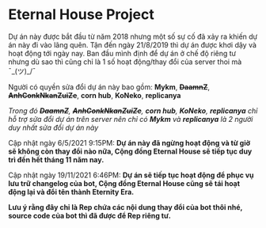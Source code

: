 # Eternal House Project

Dự án này được bắt đầu từ năm 2018 nhưng một số sự cố đã xảy ra khiến dự án này đi vào lãng quên. Tận đến ngày 21/8/2019 thì dự án được khơi dậy và hoạt động tới ngày nay.
Ban đầu mình định để dự án ở chế độ riêng tư nhưng dù sao thì cũng chỉ là 1 số hoạt động/thay đổi của server thoi mà ¯\_(ツ)_/¯

Người có quyền sửa đổi dự án này bao gồm: **Mykm**, **~~DaamnZ~~**, **~~AnhConkNkanZuiZe~~**, **corn hub**, **KoNeko**, **replicanya**

*Trong đó **~~DaamnZ~~**, **~~AnhConkNkanZuiZe~~**, **corn hub**, **KoNeko**, **replicanya** chỉ hỗ trợ sửa đổi dự án trên server nên chỉ có **Mykm** và **replicanya** là 2 người duy nhất sửa đổi dự án này*

Cập nhật ngày 6/5/2021 9:15PM: **Dự án này đã ngừng hoạt động và từ giờ sẽ không còn thay đổi nào nữa, Cộng đồng Eternal House sẽ tiếp tục duy trì đến hết tháng 11 năm nay.**

Cập nhật ngày 19/11/2021 6:46PM: **Dự án sẽ tiếp tục hoạt động để phục vụ lưu trữ changelog của bot, Cộng đồng Eternal House cũng sẽ tái hoạt động lại và đổi tên thành Eternity Era.**

**Lưu ý rằng đây chỉ là Rep chứa các nội dung thay đổi của bot thôi nhé, source code của bot thì đã được để Rep riêng tư.**
